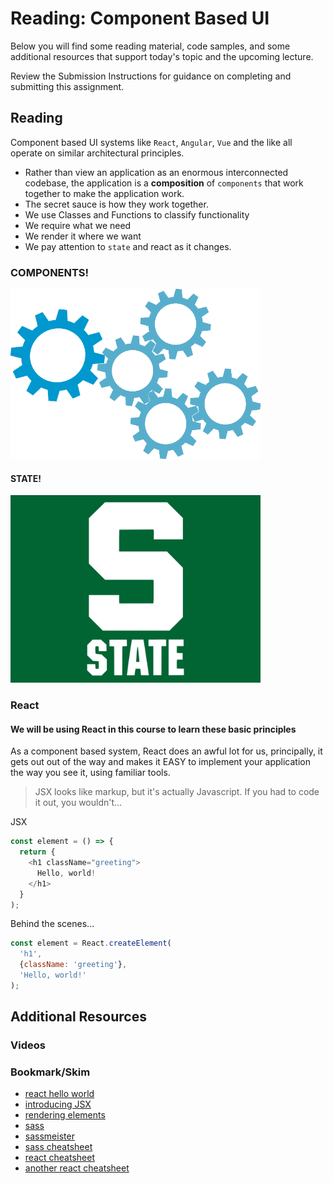 # Reading: Component Based UI

Below you will find some reading material, code samples, and some additional resources that support today's topic and the upcoming lecture.

Review the Submission Instructions for guidance on completing and submitting this assignment.

## Reading

Component based UI systems like `React`, `Angular`, `Vue` and the like all operate on similar architectural principles.

- Rather than view an application as an enormous interconnected codebase, the application is a **composition** of `components` that work together to make the application work.
- The secret sauce is how they work together.
- We use Classes and Functions to classify functionality
- We require what we need
- We render it where we want
- We pay attention to `state` and react as it changes.

### COMPONENTS!

<img src="assets/components.png" width="400">

#### STATE!

<img src="assets/state.jpg" width="400">

### React

#### We will be using React in this course to learn these basic principles

As a component based system, React does an awful lot for us, principally, it gets out out of the way and makes it EASY to implement your application the way you see it, using familiar tools.

> JSX looks like markup, but it's actually Javascript. If you had to code it out, you wouldn't...

JSX

```javascript
const element = () => {
  return {
    <h1 className="greeting">
      Hello, world!
    </h1>
  }
);
```

Behind the scenes...

```javascript
const element = React.createElement(
  'h1',
  {className: 'greeting'},
  'Hello, world!'
);
```

## Additional Resources

### Videos

### Bookmark/Skim

- [react hello world](https://facebook.github.io/react/docs/hello-world.html)
- [introducing JSX](https://facebook.github.io/react/docs/introducing-jsx.html)
- [rendering elements](https://facebook.github.io/react/docs/rendering-elements.html)
- [sass](https://sass-lang.com/)
- [sassmeister](http://www.sassmeister.com)
- [sass cheatsheet](https://devhints.io/sass)
- [react cheatsheet](https://devhints.io/react)
- [another react cheatsheet](https://reactcheatsheet.com/)
